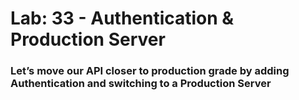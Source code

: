 # Lab: 33 - Authentication & Production Server

### Let’s move our API closer to production grade by adding Authentication and switching to a Production Server
